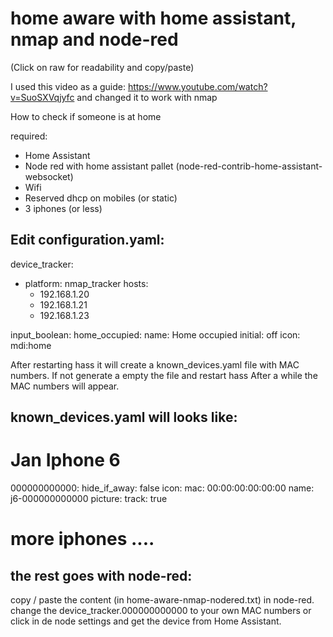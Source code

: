 # home aware with home assistant, nmap and node-red


(Click on raw for readability and copy/paste)


I used this video as a guide: https://www.youtube.com/watch?v=SuoSXVqjyfc and changed it to work with nmap



How to check if someone is at home

required:
- Home Assistant
- Node red with home assistant pallet (node-red-contrib-home-assistant-websocket)
- Wifi
- Reserved dhcp on mobiles (or static)
- 3 iphones (or less)


Edit configuration.yaml:
------------------------
device_tracker:
  - platform: nmap_tracker
    hosts:
      - 192.168.1.20
      - 192.168.1.21
      - 192.168.1.23

input_boolean:
  home_occupied:
    name: Home occupied
    initial: off
    icon: mdi:home
    
After restarting hass it will create a known_devices.yaml file
with MAC numbers.
If not generate a empty the file and restart hass
After a while the MAC numbers will appear.

known_devices.yaml will looks like:
-------------------

# Jan Iphone 6
000000000000:
  hide_if_away: false
  icon:
  mac: 00:00:00:00:00:00
  name: j6-000000000000
  picture:
  track: true
  
# more iphones ....
  
  
the rest goes with node-red:
----------------------------
copy / paste the content (in home-aware-nmap-nodered.txt) in node-red.
change the device_tracker.000000000000 to your own MAC numbers or click in de node settings and get the device from Home Assistant.



 
    
    
    
